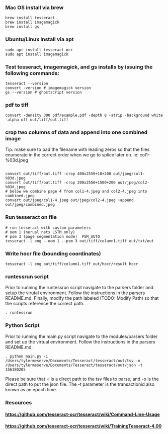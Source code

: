 
### Mac OS install via brew
```console
brew install tesseract
brew install imagemagick
brew install gs
```

### Ubuntu/Linux install via apt
```console
sudo apt install tesseract-ocr
sudo apt install imagemagick
```

### Test tesseract, imagemagick, and gs installs by issuing the following commands:
```console
tesseract --version
convert -version # imagemagick version
gs --version # ghostscript version

```

### pdf to tiff
```console
convert -density 300 pdf/example.pdf -depth 8 -strip -background white -alpha off out/tiff/out.tiff
```

### crop two columns of data and append into one combined image
Tip: make sure to pad the filename with leading zeros so that the files enumerate
in the correct order when we go to splice later on. ie: col1-%03d.jpeg
```console

convert out/tiff/out.tiff -crop 400x2550+10+200 out/jpeg/col1-%03d.jpeg
convert out/tiff/out.tiff -crop 200x2550+1500+200 out/jpeg/col2-%03d.jpeg
# below we combine page 4 from col1-4.jpeg and col2-4.jpeg into combined.jpeg
convert out/jpeg/col1-4.jpeg out/jpeg/col2-4.jpeg +append out/jpeg/combined.jpeg
```

### Run tesseract on file
```console
# run tesseract with custom parameters
# oem 1 (nerual nets LSTM only)
# psm 3 (page segmentation mode)  PSM_AUTO
tesseract -l eng --oem 1 --psm 3 out/tiff/column1.tiff out/txt/out
```

### Write hocr file (bounding coordinates)
```console
tesseract -l eng out/tiff/column1.tiff out/hocr/result hocr
```

### runtessrun script
Prior to running the runtessrun script navigate to the parsers folder and setup the virutal environment.
Follow the instructions in the parsers README.md. Finally, modify the path labeled (TODO: Modify Path) so that the scripts reference the correct path.
```console
. runtessrun
```

### Python Script
Prior to running the main.py script navigate to the modules/parsers folder and set up the virtual environment.
Follow the instructions in the parsers README.md.
```console
. python main.py -i /Users/tylermeserve/Documents/Tesseract/tesseract/out/tsv -o /Users/tylermeserve/Documents/Tesseract/tesseract/out/json -t 156180205
```
Please be sure that -i is a direct path to the tsv files to parse, and -o is the direct path to put the json file. The -t parameter is the transactionid also known as an epoch time.

### Resources
#### https://github.com/tesseract-ocr/tesseract/wiki/Command-Line-Usage
#### https://github.com/tesseract-ocr/tesseract/wiki/TrainingTesseract-4.00

